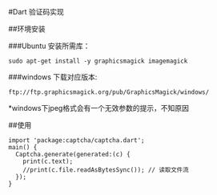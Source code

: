 #Dart 验证码实现

##环境安装

###Ubuntu 安装所需库：

    sudo apt-get install -y graphicsmagick imagemagick

###windows 下载对应版本:

    ftp://ftp.graphicsmagick.org/pub/GraphicsMagick/windows/

*windows下jpeg格式会有一个无效参数的提示，不知原因

##使用

    import 'package:captcha/captcha.dart';
    main() {
      Captcha.generate(generated:(c) {
        print(c.text);
        //print(c.file.readAsBytesSync()); // 读取文件流
      });
    }

